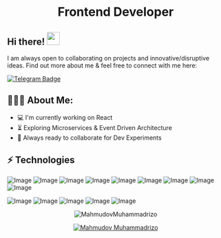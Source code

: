 <h1 align="center">Frontend Developer</h1>

## Hi there! <img src="https://raw.githubusercontent.com/aemmadi/aemmadi/master/wave.gif" width="30px">



I am always open to collaborating on projects and innovative/disruptive ideas. Find out more about me & feel free to connect with me here:


[![Telegram Badge](https://img.shields.io/badge/Muhammadrizo-2CA5E0?style=flat-square&logo=telegram&logoColor=white&link=https://t.me/https://t.me/Muhammadrizo)](https://t.me/MUHAMMADrizo2425) 

  
<h2 align="left">👨🏻‍💻 About Me:</h2>

- :computer: I'm currently working on React 
- :hourglass_flowing_sand:  Exploring Microservices & Event Driven Architecture
- :rocket: Always ready to collaborate for Dev Experiments

## ⚡ Technologies




![Image](https://img.shields.io/badge/-HTML5-E34F26?style=for-the-badge&logo=html5&logoColor=white)
![Image](https://img.shields.io/badge/-CSS3-1572B6?style=for-the-badge&logo=css3)
![Image](https://img.shields.io/badge/Sass-CC6699?style=for-the-badge&logo=sass&logoColor=white)
![Image](https://img.shields.io/badge/JavaScript-323330?style=for-the-badge&logo=javascript&logoColor=F7DF1E)
![Image](https://img.shields.io/badge/-Bootstrap-563D7C?style=for-the-badge&logo=bootstrap)
![Image](https://img.shields.io/badge/Git-F05032?style=for-the-badge&logo=git&logoColor=white)
![Image](https://img.shields.io/badge/GitHub-100000?style=for-the-badge&logo=github&logoColor=white)
![Image](https://img.shields.io/badge/React-20232A?style=for-the-badge&logo=react&logoColor=61DAFB)
![Image](https://img.shields.io/badge/TypeScript-007ACC?style=for-the-badge&logo=typescript&logoColor=white)

![Image](https://img.shields.io/badge/Netlify-00C7B7?style=for-the-badge&logo=netlify&logoColor=white)
![Image](https://img.shields.io/badge/Figma-F24E1E?style=for-the-badge&logo=figma&logoColor=white)
![Image](https://img.shields.io/badge/Postman-FF6C37?style=for-the-badge&logo=Postman&logoColor=white)
![Image](https://img.shields.io/badge/Yarn-2C8EBB?style=for-the-badge&logo=yarn&logoColor=white)
![Image](https://img.shields.io/badge/Notion-000000?style=for-the-badge&logo=notion&logoColor=white)









<p align="center"> <img src="https://github-readme-stats.vercel.app/api?username=MahmudovMuhammadrizo24&show_icons=true&theme=gotham" alt="MahmudovMuhammadrizo" />

<p align="center"> <a href="https://github.com/ryo-ma/github-profile-trophy"><img src="https://github-profile-trophy.vercel.app/?username=MahmudovMuhammadrizo24&theme=onestar&row=1&margin-w=15&margin-h=15&no-bg=true" alt="Mahmudov Muhammadrizo" /></a> </p>
